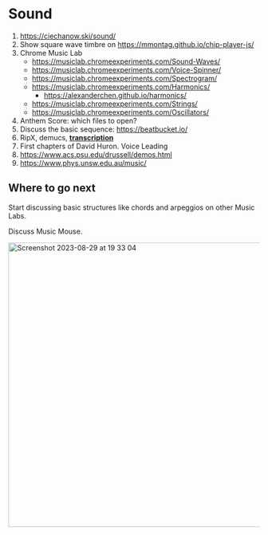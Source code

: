 Sound
===

1. https://ciechanow.ski/sound/
2. Show square wave timbre on https://mmontag.github.io/chip-player-js/
3. Chrome Music Lab
   - https://musiclab.chromeexperiments.com/Sound-Waves/
   - https://musiclab.chromeexperiments.com/Voice-Spinner/
   - https://musiclab.chromeexperiments.com/Spectrogram/
   - https://musiclab.chromeexperiments.com/Harmonics/
      - https://alexanderchen.github.io/harmonics/
   - https://musiclab.chromeexperiments.com/Strings/
   - https://musiclab.chromeexperiments.com/Oscillators/
4. Anthem Score: which files to open?
5. Discuss the basic sequence: https://beatbucket.io/
6. RipX, demucs, [**transcription**](../parts/transcription.md)
7. First chapters of David Huron. Voice Leading
8. https://www.acs.psu.edu/drussell/demos.html
9. https://www.phys.unsw.edu.au/music/

Where to go next
---

Start discussing basic structures like chords and arpeggios on other Music Labs.

Discuss Music Mouse.

<img width="571" alt="Screenshot 2023-08-29 at 19 33 04" src="https://github.com/vpavlenko/study-music/assets/1491908/24f18fa6-3232-47f5-accc-4fe491a3575e">
